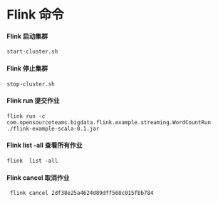 # Flink 命令

#### Flink 启动集群
```aidl
start-cluster.sh
```
#### Flink 停止集群
```aidl
stop-cluster.sh
```
#### Flink run 提交作业
```aidl
flink run -c com.opensourceteams.bigdata.flink.example.streaming.WordCountRun  ./flink-example-scala-0.1.jar
```

#### Flink list -all 查看所有作业
```aidl
flink  list -all
```

#### Flink cancel 取消作业
```aidl
 flink cancel 2df38e25a4624d89dff568c015fbb784
```